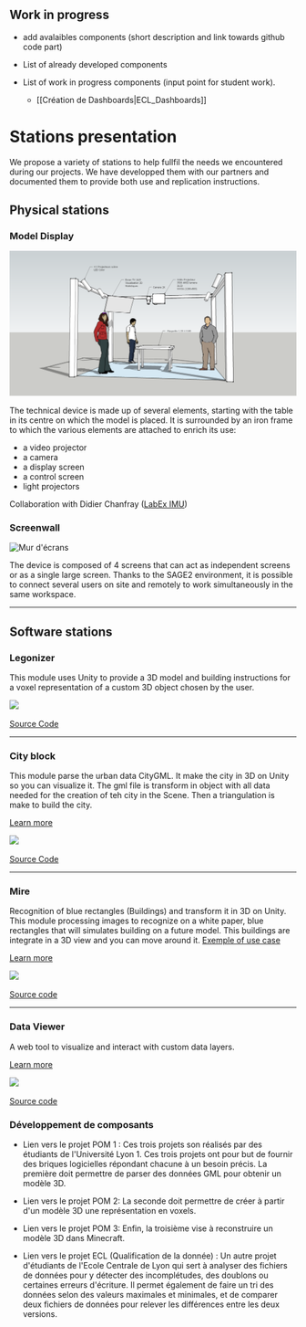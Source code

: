 ## Work in progress
- add avalaibles components (short description and link towards github code part)

 - List of already developed components
 - List of work in progress components (input point for student work).
    - [[Création de Dashboards|ECL_Dashboards]]


# Stations presentation

We propose a variety of stations to help fullfil the needs we encountered during our projects. We have developped them with our partners and documented them to provide both use and replication instructions. 

## Physical stations

### Model Display 
![erasme-imu](PartDieuModel/erasme-imu.png)

The technical device is made up of several elements, starting with the table in its centre on which the model is placed. It is surrounded by an iron frame to which the various elements are attached to enrich its use: 
* a video projector
* a camera
* a display screen
* a control screen
* light projectors


Collaboration with Didier Chanfray ([LabEx IMU](https://imu.universite-lyon.fr/))

### Screenwall


![Mur d'écrans](/Doc_Devices/ASLAN_Device_1.jpg)

The device is composed of 4 screens that can act as independent screens or as a single large screen. Thanks to the SAGE2 environment, it is possible to connect several users on site and remotely to work simultaneously in the same workspace.

***

## Software stations

### Legonizer
This module uses Unity to provide a 3D model and building instructions for a voxel representation of a custom 3D object chosen by the user.

![](/Doc/legonizer.png)

[Source Code](https://github.com/VCityTeam/DatAgora/tree/master/Lego-city-counter)
***
### City block
This module parse the urban data CityGML. It make the city in 3D on Unity so you can visualize it. The gml file is transform in object with all data needed for the creation of teh city in the Scene. Then a triangulation is make to build the city.<br>

[Learn more](Unity_GML_Parser_module)

![](/Doc/CityBlock.PNG)

[Source Code](https://github.com/VCityTeam/DatAgora)
***
### Mire 
Recognition of blue rectangles (Buildings) and transform it in 3D on Unity. This module processing images to recognize on a white paper, blue rectangles that will simulates building on a future model. This buildings are integrate in a 3D view and you can move around it.
[Exemple of use case ](https://www.youtube.com/watch?v=AbVM-ZPWpCQ) <br>

[Learn more](Mire_module)

![](/Doc/CaptureMire2.PNG)

[Source code](https://github.com/VCityTeam/DatAgora/tree/master/RecognitionCity)
***
### Data Viewer
A web tool to visualize and interact with custom data layers.

[Learn more](Data_Viewer_Module)

![](/Doc/UD-Viz_vue.png)

[Source code](https://github.com/VCityTeam/UD-Viz)

### Développement de composants
- Lien vers le projet POM 1 : Ces trois projets son réalisés par des étudiants de l'Université Lyon 1. Ces trois projets ont pour but de fournir des briques logicielles répondant chacune à un besoin précis. La première doit permettre de parser des données GML pour obtenir un modèle 3D.

- Lien vers le projet POM 2: La seconde doit  permettre de créer à partir d'un modèle 3D une représentation en voxels.

- Lien vers le projet POM 3: Enfin, la troisième vise à reconstruire un modèle 3D dans Minecraft.

- Lien vers le projet ECL (Qualification de la donnée) : Un autre projet d'étudiants de l'Ecole Centrale de Lyon qui sert à analyser des fichiers de données pour y détecter des incomplétudes, des doublons ou certaines erreurs d'écriture. Il permet également de faire un tri des données selon des valeurs maximales et minimales, et de comparer deux fichiers de données pour relever les différences entre les deux versions.


